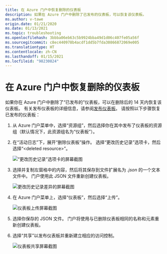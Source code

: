 ```yaml
---
title: 在 Azure 门户中恢复删除的仪表板
description: 如果在 Azure 门户中删除了已发布的仪表板，可以恢复该仪表板。
ms.author: v-tawe
origin.date: 01/21/2020
ms.date: 01/13/2021
ms.topic: troubleshooting
ms.openlocfilehash: 3bbba06eb63c5b9924bba49d1d06c407fe05a56f
ms.sourcegitcommit: c8ec440978b4acdf1dd5b7fda30866872069e005
ms.translationtype: HT
ms.contentlocale: zh-CN
ms.lasthandoff: 01/15/2021
ms.locfileid: "98230824"
---
```

# <a name="recover-a-deleted-dashboard-in-the-azure-portal"></a>在 Azure 门户中恢复删除的仪表板

如果你在 Azure 门户中删除了“已发布的”仪表板，可以在删除后的 14 天内恢复该仪表板。 有关发布仪表板的详细信息，请参阅[发布仪表板](azure-portal-dashboard-share-access.md#publish-dashboard)。 请按照以下步骤恢复已发布的仪表板：

1. 从 Azure 门户菜单中，选择“资源组”，然后选择你在其中发布了仪表板的资源组（默认情况下，此资源组名为“仪表板”）。

1. 在“活动日志”下，展开“删除仪表板”操作。 选择“更改历史记录”选项卡，然后选择“\<deleted resource\>”。

    ![“更改历史记录”选项卡的屏幕截图](media/recover-shared-deleted-dashboard/change-history-tab.png)

1. 选择并复制左窗格中的内容，然后将其保存到文件扩展名为 _.json_ 的一个文本文件中。 门户使用此 JSON 文件重新创建仪表板。

    ![更改历史记录差异的屏幕截图](media/recover-shared-deleted-dashboard/change-history-diff.png)

1. 在 Azure 门户菜单上，选择“仪表板”，然后选择“上传”。

    ![仪表板上传屏幕截图](media/recover-shared-deleted-dashboard/dashboard-upload.png)

1. 选择你保存的 JSON 文件。 门户将使用与已删除仪表板相同的名称和元素重新创建仪表板。

1. 选择“共享”以发布仪表板并重新建立相应的访问控制。

    ![仪表板共享屏幕截图](media/recover-shared-deleted-dashboard/dashboard-share.png)
